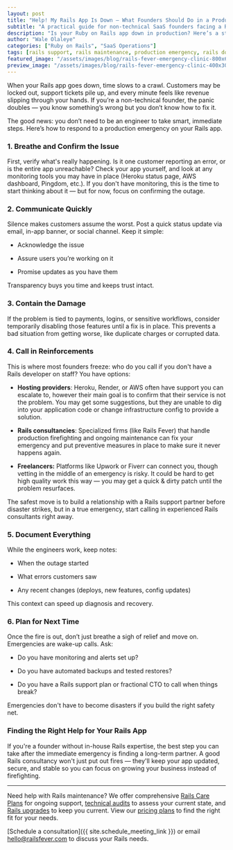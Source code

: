 ```yaml
---
layout: post
title: "Help! My Rails App Is Down — What Founders Should Do in a Production Emergency"
subtitle: "A practical guide for non-technical SaaS founders facing a Rails app outage, and where to find reliable help fast."
description: "Is your Ruby on Rails app down in production? Here’s a step-by-step guide for founders to respond calmly, limit damage, and find the right help to fix a Rails emergency."
author: "Wale Olaleye"
categories: ["Ruby on Rails", "SaaS Operations"]
tags: [rails support, rails maintenance, production emergency, rails downtime, rails consulting, rails care plan]
featured_image: "/assets/images/blog/rails-fever-emergency-clinic-800x600.webp"
preview_image: "/assets/images/blog/rails-fever-emergency-clinic-400x300.webp"
---
```


When your Rails app goes down, time slows to a crawl. Customers may be locked out, support tickets pile up, and every minute feels like revenue slipping through your hands. If you’re a non-technical founder, the panic doubles — you know something’s wrong but you don’t know how to fix it.

The good news: you don’t need to be an engineer to take smart, immediate steps. Here’s how to respond to a production emergency on your Rails app.

### 1. Breathe and Confirm the Issue

First, verify what's really happening. Is it one customer reporting an error, or is the entire app unreachable? Check your app yourself, and look at any monitoring tools you may have in place (Heroku status page, AWS dashboard, Pingdom, etc.). If you don't have monitoring, this is the time to start thinking about it — but for now, focus on confirming the outage.

### 2. Communicate Quickly

Silence makes customers assume the worst. Post a quick status update via email, in-app banner, or social channel. Keep it simple:

 - Acknowledge the issue

 - Assure users you’re working on it

 - Promise updates as you have them

Transparency buys you time and keeps trust intact.

### 3. Contain the Damage

If the problem is tied to payments, logins, or sensitive workflows, consider temporarily disabling those features until a fix is in place. This prevents a bad situation from getting worse, like duplicate charges or corrupted data.

### 4. Call in Reinforcements

This is where most founders freeze: who do you call if you don't have a Rails developer on staff? You have options:

 - __Hosting providers__: Heroku, Render, or AWS often have support you can escalate to, however their main goal is to confirm that their service is not the problem. You may get some suggestions, but they are unable to dig into your application code or change infrastructure config to provide a solution.

 - __Rails consultancies__: Specialized firms (like Rails Fever) that handle production firefighting and ongoing maintenance can fix your emergency and put preventive measures in place to make sure it never happens again.

 - __Freelancers:__ Platforms like Upwork or Fiverr can connect you, though vetting in the middle of an emergency is risky. It could be hard to get high quality work this way — you may get a quick & dirty patch until the problem resurfaces.

The safest move is to build a relationship with a Rails support partner before disaster strikes, but in a true emergency, start calling in experienced Rails consultants right away.

### 5. Document Everything

While the engineers work, keep notes:

 - When the outage started

 - What errors customers saw

 - Any recent changes (deploys, new features, config updates)

This context can speed up diagnosis and recovery.

### 6. Plan for Next Time

Once the fire is out, don’t just breathe a sigh of relief and move on. Emergencies are wake-up calls. Ask:

 - Do you have monitoring and alerts set up?

 - Do you have automated backups and tested restores?

 - Do you have a Rails support plan or fractional CTO to call when things break?

Emergencies don't have to become disasters if you build the right safety net.

### Finding the Right Help for Your Rails App

If you're a founder without in-house Rails expertise, the best step you can take after the immediate emergency is finding a long-term partner. A good Rails consultancy won't just put out fires — they'll keep your app updated, secure, and stable so you can focus on growing your business instead of firefighting.

---

Need help with Rails maintenance? We offer comprehensive [Rails Care Plans](/services/rails_care_plan/) for ongoing support, [technical audits](/services/rails_tech_audit/) to assess your current state, and [Rails upgrades](/services/rails_upgrade_express/) to keep you current. View our [pricing plans](/pricing/) to find the right fit for your needs.

[Schedule a consultation]({{ site.schedule_meeting_link }}) or email <a href="mailto:hello@railsfever.com" class="email-link">hello@railsfever.com</a> to discuss your Rails needs.
